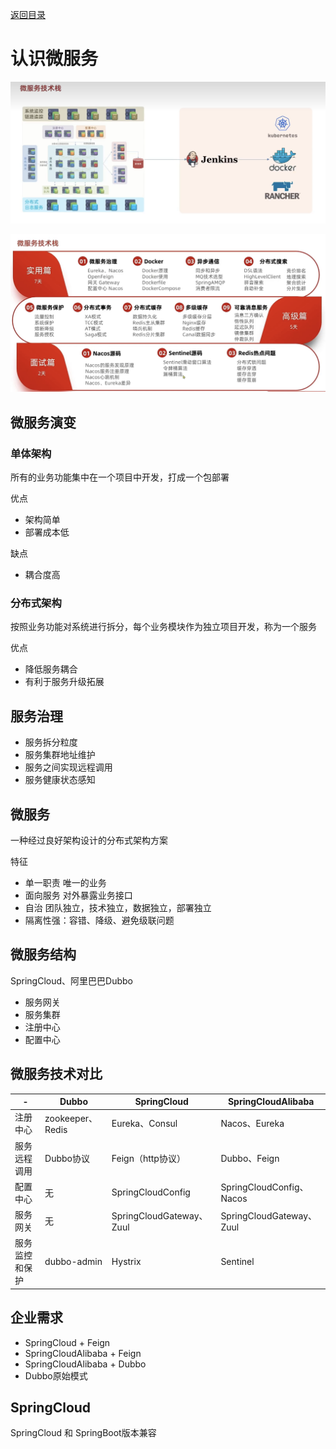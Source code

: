 
[返回目录](/blog/microservices/index)

# 认识微服务

![](img/微服务技术栈.png)

![](img/微服务技术栈-1.png)

## 微服务演变

### 单体架构 

所有的业务功能集中在一个项目中开发，打成一个包部署

优点
- 架构简单
- 部署成本低

缺点
- 耦合度高

### 分布式架构

按照业务功能对系统进行拆分，每个业务模块作为独立项目开发，称为一个服务

优点
- 降低服务耦合
- 有利于服务升级拓展

## 服务治理

- 服务拆分粒度
- 服务集群地址维护
- 服务之间实现远程调用
- 服务健康状态感知

## 微服务

一种经过良好架构设计的分布式架构方案

特征
- 单一职责 唯一的业务
- 面向服务 对外暴露业务接口
- 自治 团队独立，技术独立，数据独立，部署独立
- 隔离性强：容错、降级、避免级联问题

## 微服务结构

SpringCloud、阿里巴巴Dubbo

- 服务网关
- 服务集群
- 注册中心
- 配置中心

## 微服务技术对比

| - | Dubbo | SpringCloud | SpringCloudAlibaba |
| - | - | - | - | 
| 注册中心  | zookeeper、Redis | Eureka、Consul | Nacos、Eureka
| 服务远程调用 | Dubbo协议 | Feign（http协议） | Dubbo、Feign
| 配置中心 | 无 | SpringCloudConfig | SpringCloudConfig、Nacos
| 服务网关 | 无 | SpringCloudGateway、Zuul | SpringCloudGateway、Zuul
| 服务监控和保护 | dubbo-admin | Hystrix | Sentinel

## 企业需求

- SpringCloud + Feign
- SpringCloudAlibaba + Feign
- SpringCloudAlibaba + Dubbo
- Dubbo原始模式

## SpringCloud

SpringCloud 和 SpringBoot版本兼容


